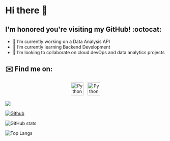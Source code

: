 # Hi there 👋


## I'm honored you're visiting my GitHub! :octocat:


<!--
**dee-labs/dee-labs** is a ✨ _special_ ✨ repository because its `README.md` (this file) appears on your GitHub profile.

Here are some ideas to get you started:
-->
- 🔭 I’m currently working on a Data Analysis API
- 🌱 I’m currently learning Backend Development
- 👯 I’m looking to collaborate on cloud devOps and data analytics projects
<!-- - 🤔 I’m looking for help with ...
- 💬 Ask me about ...
- 📫 How to reach me: ...
- 😄 Pronouns: ...
- ⚡ Fun fact: ... -->



## ✉️ Find me on:


<p align="center">
 <a href="https://www.linkedin.com/in/divine-ukonu-7b08031a4" target="_blank" rel="noopener noreferrer"> <img src="https://cdn.jsdelivr.net/npm/simple-icons@v6/icons/linkedin.svg" alt="Python" height="40" style="vertical-align:top; margin:4px"></a>
 <a href="divinechisom1995@gmail.com"> <img src="https://cdn.jsdelivr.net/npm/simple-icons@v6/icons/gmail.svg" alt="Python" height="40" style="vertical-align:top; margin:4px"></a>
</p>



![](https://visitor-badge.laobi.icu/badge?page_id=dee-labs.dee-labs)

[![Github](https://img.shields.io/github/followers/dee-labs?label=Follow&style=social)](https://github.com/dee-labs)

![GitHub stats](https://github-readme-stats.vercel.app/api?username=dee-labs&show_icons=true&theme=tokyonight)

![Top Langs](https://github-readme-stats.vercel.app/api/top-langs/?username=dee-labs&theme=tokyonight)
